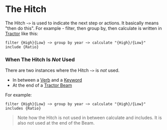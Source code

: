 # The Hitch

The Hitch `~>` is used to indicate the next step or actions. It basically means "then do this". 
For example - filter, then group by, then calculate is written in [Tractor](readme.md) like this:

`filter {High}{Low} ~> group by year ~> calculate "{High}/{Low}" include {Ratio}`

### When The Hitch Is *Not* Used

There are two instances where the Hitch `~>` is *not* used.

- In between a [Verb](verbs/readme.md) and a [Keyword](verbs/keywords.md)
- At the end of a [Tractor Beam](tractorbeams.md)

For example:

`filter {High}{Low} ~> group by year ~> calculate "{High}/{Low}" includes {Ratio}`

> Note how the Hitch is not used in between calculate and includes. It is also not used at the end of the Beam.
